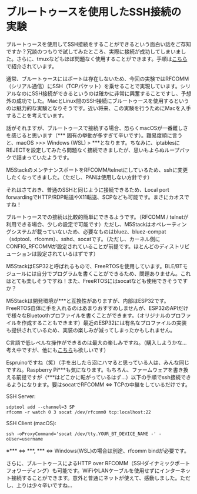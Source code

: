 # ブルートゥースを使用したSSH接続の実験

ブルートゥースを使用してSSH接続をすることができるという面白い話をご存知ですか？冗談のつもりで試してみたところ、実際に接続が成功してしまいました。さらに、tmuxなどもほぼ問題なく使用することができます。手順は[こちら](https://nicosys.slack.com/archives/C1L815FHS/p1694756864911669?thread_ts=1694613633.984689&amp;***=C1L815FHS)で紹介されています。

通常、ブルートゥースにはポートは存在しないため、今回の実験ではRFCOMM（シリアル通信）にSSH（TCPパケット）を乗せることで実現しています。シリアルなのにSSH接続ができるというのは確かに非常に興奮することですし、予想外の成功でした。MacとLinux間のSSH接続にブルートゥースを使用するというのは魅力的な実験となりそうです。近い将来、この実験を行うためにMacを入手することを考えています。

話がそれますが、ブルートゥースで接続する場合、恐らくmacOSが一番難しさを感じると思います（*** 固有の挙動が多すぎて辛いです）。難易度順に言うと、macOS &gt;&gt;&gt; Windows (WSL) &gt; ***となります。ちなみに、iptablesにREJECTを設定してみたら問題なく接続できましたが、思いもよらぬループバックで詰まっていたようです。

M5StackのメンテナンスポートをRFCOMM/telnetにしているため、sshに変更したくなってきました。（ただし、PANは使用しない方針です）

それはさておき、普通のSSHと同じように接続できるため、Local port forwardingでHTTP/RDP転送やX11転送、SCPなども可能です。まさにカオスですね！

ブルートゥースでの接続は比較的簡単にできるようです。（RFCOMM / telnetが利用できる場合、少しの設定で可能です）ただし、M5Stackはオペレーティングシステムが載っていないため、必要なものはbluez、bluez-compat（sdptool、rfcomm）、sshd、socatです。（ただし、カーネル側にCONFIG_RFCOMMが設定されていることが前提です。ほとんどのディストリビューションは設定されているはずです）

M5StackはESP32と呼ばれるもので、FreeRTOSを使用しています。BLE/BTモジュールには自分でプログラムを書くことができるため、問題ありません。これはとても楽しそうですね！また、FreeRTOSにはsocatなども使用できそうですか？

M5Stackは開発環境が***と互換性がありますが、内部はESP32です。FreeRTOS自体に手を入れるのはあまりおすすめしませんが、ESP32のAPIだけで様々なBluetoothプロファイルを書くことができます。（オリジナルのプロファイルを作成することもできます）最近のESP32には有名なプロファイルの実装も提供されているため、実装の楽しみが減ってしまったかもしれません。

C言語で低レベルな操作ができるのは最大の楽しみですね。（購入しようかな...考え中ですが、他にも[こちら](https://www.espruino.com)も欲しいです）

Espruinoですね（笑）（手を出したら沼にハマると思っている人は、みんな同じですね。Raspberry Pi***も気になります。もちろん、ファームウェアを書き換える前提ですが（***はどこかに転がっているはず...）以下の手順でssh接続できるようになります。要はsocatでRFCOMM ⇔ TCPの中継をしているだけです。

SSH Server:
```
sdptool add --channel=3 SP
rfcomm -r watch 0 3 socat /dev/rfcomm0 tcp:localhost:22
```

SSH Client (macOS):
```
ssh -oProxyCommand='socat /dev/tty.YOUR_BT_DEVICE_NAME -' -oUser=username
```

※*** ⇔ ***, *** ⇔ Windows(WSL)の場合は別途、rfcomm bindが必要です。

さらに、ブルートゥースによるHTTP over RFCOMM（SSHダイナミックポートフォワーディング）も可能です。WiFiやLANケーブルを使用せずにインターネット接続することができます。意外と普通にネットが使えて、感動しました。ただし、上りは少々辛いですね...